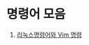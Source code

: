 # 명령어 모음
1. [리눅스명령어와 Vim 명령](https://github.com/dx83/Study/blob/00cb77f2f51f5d84d5936b6ef6e4e76f7b868179/%EA%B9%83%26%EA%B9%83%ED%97%88%EB%B8%8C%20%EC%9E%85%EB%AC%B8/1%EC%9E%A5_%20%EB%A6%AC%EB%88%85%EC%8A%A4%EB%AA%85%EB%A0%B9%EC%96%B4_Vim%EC%82%AC%EC%9A%A9%EB%B2%95.md)


